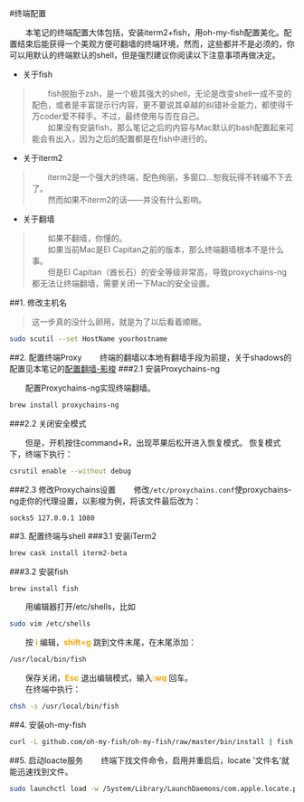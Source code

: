 #终端配置

　　本笔记的终端配置大体包括，安装iterm2+fish，用oh-my-fish配置美化。配置结束后能获得一个美观方便可翻墙的终端环境，然而，这些都并不是必须的，你可以用默认的终端默认的shell，但是强烈建议你阅读以下注意事项再做决定。

* 关于fish 

>　　fish脱胎于zsh，是一个极其强大的shell，无论是改变shell一成不变的配色，或者是丰富提示行内容，更不要说其卓越的纠错补全能力，都使得千万coder爱不释手。不过，最终使用与否在自己。  
　　如果没有安装fish，那么笔记之后的内容与Mac默认的bash配置起来可能会有出入，因为之后的配置都是在fish中进行的。  

* 关于iterm2

>　　iterm2是一个强大的终端，配色绚丽，多窗口...恕我玩得不转编不下去了。  
　　然而如果不iterm2的话——并没有什么影响。

* 关于翻墙 

>　　如果不翻墙，你懂的。  
　　如果当前Mac是EI Capitan之前的版本，那么终端翻墙根本不是什么事。  
　　但是EI Capitan（酋长石）的安全等级非常高，导致proxychains-ng都无法让终端翻墙，需要关闭一下Mac的安全设置。

##1. 修改主机名

>这一步真的没什么卵用，就是为了以后看着顺眼。

```sh
sudo scutil --set HostName yourhostname
```

##2. 配置终端Proxy
　　终端的翻墙以本地有翻墙手段为前提，关于shadows的配置见本笔记的[配置翻墙-影梭](proxy-shaodowsocks.md)
###2.1 安装Proxychains-ng

　　配置Proxychains-ng实现终端翻墙。  

```sh
brew install proxychains-ng  
```
###2.2 关闭安全模式

　　但是，开机按住command+R，出现苹果后松开进入恢复模式。
恢复模式下，终端下执行：

```sh
csrutil enable --without debug
```
###2.3 修改Proxychains设置
　　修改`/etc/proxychains.conf`使proxychains-ng走你的代理设置，以影梭为例，将该文件最后改为：

```
socks5 127.0.0.1 1080
```
##3. 配置终端与shell
###3.1 安装iTerm2

```sh
brew cask install iterm2-beta
```

###3.2 安装fish
```sh
brew install fish
```
　　用编辑器打开/etc/shells，比如

```sh
sudo vim /etc/shells
```
　　按<font color="orange"> **i** </font>编辑，<font color="orange">**shift+g** </font>跳到文件末尾，在末尾添加：

```sh
/usr/local/bin/fish
```
　　保存关闭，<font color="orange">**Esc** </font>退出编辑模式，输入<font color="orange">**:wq** </font>回车。  
　　在终端中执行：

```sh
chsh -s /usr/local/bin/fish
```
##4. 安装oh-my-fish
```sh
curl -L github.com/oh-my-fish/oh-my-fish/raw/master/bin/install | fish
```
##5. 启动loacte服务
　　终端下找文件命令，启用并重启后，locate '文件名'就能迅速找到文件。

```sh
sudo launchctl load -w /System/Library/LaunchDaemons/com.apple.locate.plist
```


